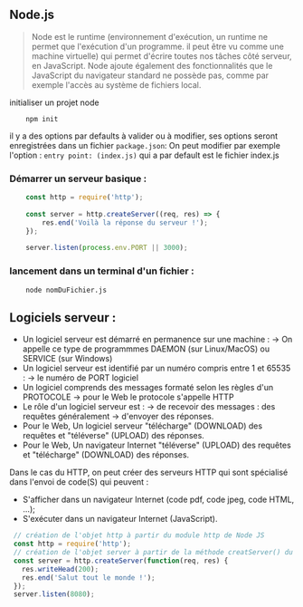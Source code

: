 Node.js
-
> Node est le runtime (environnement d'exécution, un runtime ne permet que l'exécution d'un programme. il peut être vu comme une machine virtuelle) qui permet d'écrire toutes nos tâches côté serveur, en JavaScript.
> Node ajoute également des fonctionnalités que le JavaScript du navigateur standard ne possède pas,
> comme par exemple l'accès au système de fichiers local.

initialiser un projet node 
````shell script
    npm init
````
il y  a des options par defaults à valider ou à modifier, ses options seront enregistrées dans un fichier ``package.json``:
On peut modifier par exemple l'option : ``entry point: (index.js)`` qui a par default est le fichier index.js

### Démarrer un serveur basique :
````javascript
    const http = require('http');
    
    const server = http.createServer((req, res) => {
        res.end('Voilà la réponse du serveur !');
    });
    
    server.listen(process.env.PORT || 3000);
````

### lancement dans un terminal d'un fichier :
````shell script
    node nomDuFichier.js
````


 
   Logiciels serveur :
 -
   - Un logiciel serveur est démarré en permanence sur une machine :
     -> On appelle ce type de programmmes DAEMON (sur Linux/MacOS) ou SERVICE (sur Windows)
   - Un logiciel serveur est identifié par un numéro compris entre 1 et 65535 :
     -> le numéro de PORT logiciel
   - Un logiciel comprends des messages formaté selon les règles d'un PROTOCOLE
     -> pour le Web le protocole s'appelle HTTP
   - Le rôle d'un logiciel serveur est :
     -> de recevoir des messages : des requêtes généralement
     -> d'envoyer des réponses.
   - Pour le Web, Un logiciel serveur "télécharge" (DOWNLOAD) des requêtes et "téléverse" (UPLOAD) des réponses.
   - Pour le Web, Un navigateur Internet "téléverse" (UPLOAD) des requêtes et "télécharge" (DOWNLOAD) des réponses.
   
  
   Dans le cas du HTTP, on peut créer des serveurs HTTP qui sont spécialisé dans l'envoi de code(S) qui peuvent :
   - S'afficher dans un navigateur Internet (code pdf, code jpeg, code HTML, ...);
   - S'exécuter dans un navigateur Internet (JavaScript).
   
   ````javascript
    // création de l'objet http à partir du module http de Node JS    
    const http = require('http');
    // création de l'objet server à partir de la méthode creatServer() du module http
    const server = http.createServer(function(req, res) {
      res.writeHead(200);
      res.end('Salut tout le monde !');
    });
    server.listen(8080);
````
   